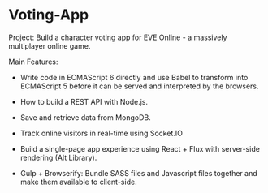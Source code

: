 # Voting-App

Project: Build a character voting app for EVE Online - a massively multiplayer online game.

Main Features:
- Write code in ECMAScript 6 directly and use Babel to transform into ECMAScript 5 before it can be served and interpreted by the browsers.

- How to build a REST API with Node.js.

- Save and retrieve data from MongoDB.

- Track online visitors in real-time using Socket.IO

- Build a single-page app experience using React + Flux with server-side rendering (Alt Library).

- Gulp + Browserify: Bundle SASS files and Javascript files together and make them available to client-side.